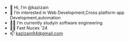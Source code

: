 - 👋 Hi, I’m @kazizain
- 👀 I’m interested in Web Development,Cross platform app Development,automation
- 👨‍💻 I’m currently studyin software engineering
- 👨‍🎓 Fast Nuces '24
- 📫 kazizain94@gmail.com

<!---
kazizain/kazizain is a ✨ special ✨ repository because its `README.md` (this file) appears on your GitHub profile.
You can click the Preview link to take a look at your changes.
--->
